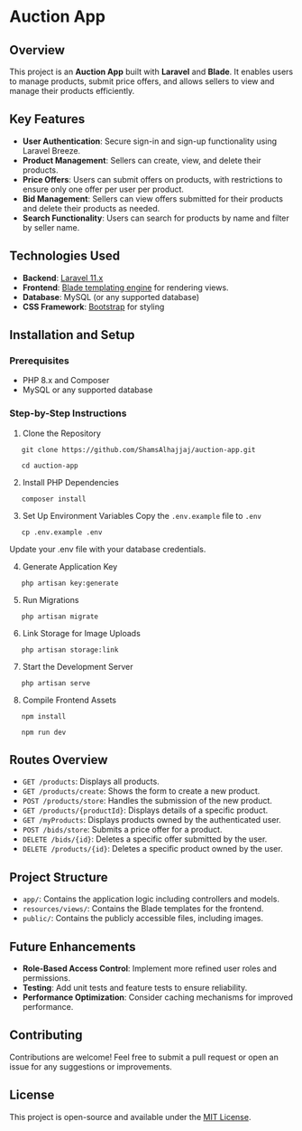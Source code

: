 Auction App
===========================

Overview
--------

This project is an **Auction App** built with **Laravel** and **Blade**. It enables users to manage products, submit price offers, and allows sellers to view and manage their products efficiently.

Key Features
------------

*   **User Authentication**: Secure sign-in and sign-up functionality using Laravel Breeze.
*   **Product Management**: Sellers can create, view, and delete their products.
*   **Price Offers**: Users can submit offers on products, with restrictions to ensure only one offer per user per product.
*   **Bid Management**: Sellers can view offers submitted for their products and delete their products as needed.
*   **Search Functionality**: Users can search for products by name and filter by seller name.

Technologies Used
-----------------

*   **Backend**: [Laravel 11.x](https://laravel.com/)
*   **Frontend**: [Blade templating engine](https://laravel.com/docs/11.x/blade) for rendering views.
*   **Database**: MySQL (or any supported database)
*   **CSS Framework**: [Bootstrap](https://getbootstrap.com/) for styling

Installation and Setup
----------------------

### Prerequisites

*   PHP 8.x and Composer
*   MySQL or any supported database

### Step-by-Step Instructions

1. Clone the Repository
```
   git clone https://github.com/ShamsAlhajjaj/auction-app.git

   cd auction-app
```

2. Install PHP Dependencies
```
   composer install
```

3. Set Up Environment Variables
   Copy the `.env.example` file to `.env`
```
   cp .env.example .env
```
   Update your .env file with your database credentials.

4. Generate Application Key
```
   php artisan key:generate
```

5. Run Migrations
```
   php artisan migrate
```

6. Link Storage for Image Uploads
```
   php artisan storage:link
```

7. Start the Development Server
```
   php artisan serve
```

8. Compile Frontend Assets
```
   npm install

   npm run dev
```
Routes Overview
---------------

*   `GET /products`: Displays all products.
*   `GET /products/create`: Shows the form to create a new product.
*   `POST /products/store`: Handles the submission of the new product.
*   `GET /products/{productId}`: Displays details of a specific product.
*   `GET /myProducts`: Displays products owned by the authenticated user.
*   `POST /bids/store`: Submits a price offer for a product.
*   `DELETE /bids/{id}`: Deletes a specific offer submitted by the user.
*   `DELETE /products/{id}`: Deletes a specific product owned by the user.

Project Structure
-----------------

*   `app/`: Contains the application logic including controllers and models.
*   `resources/views/`: Contains the Blade templates for the frontend.
*   `public/`: Contains the publicly accessible files, including images.


Future Enhancements
-------------------

*   **Role-Based Access Control**: Implement more refined user roles and permissions.
*   **Testing**: Add unit tests and feature tests to ensure reliability.
*   **Performance Optimization**: Consider caching mechanisms for improved performance.

Contributing
------------

Contributions are welcome! Feel free to submit a pull request or open an issue for any suggestions or improvements.

License
-------

This project is open-source and available under the [MIT License](https://opensource.org/licenses/MIT).

